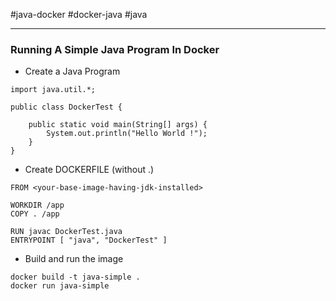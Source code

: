 #java-docker #docker-java #java 
***
### Running A Simple Java Program In Docker
- Create a Java Program
```
import java.util.*;

public class DockerTest {
    
    public static void main(String[] args) {
        System.out.println("Hello World !");    
    }
}
```
- Create DOCKERFILE (without .)
```
FROM <your-base-image-having-jdk-installed>

WORKDIR /app
COPY . /app

RUN javac DockerTest.java
ENTRYPOINT [ "java", "DockerTest" ]
```
- Build and run the image
```
docker build -t java-simple .
docker run java-simple
```
